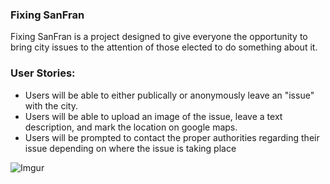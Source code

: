 <h3>Fixing SanFran</h3>

<p>Fixing SanFran is a project designed to give everyone the opportunity to bring city issues to the attention of those elected to do something about it.</p>

<h3>User Stories:</h3>
<ul> 
  <li>Users will be able to either publically or anonymously leave an "issue" with the city.</li> 
  <li>Users will be able to upload an image of the issue, leave a text description, and mark the location on google maps.</li> <li>Users will be prompted to contact the proper authorities regarding their issue depending on where the issue is taking place</li>
</ul>

![Imgur](https://i.imgur.com/s2wb3HH.jpg)
